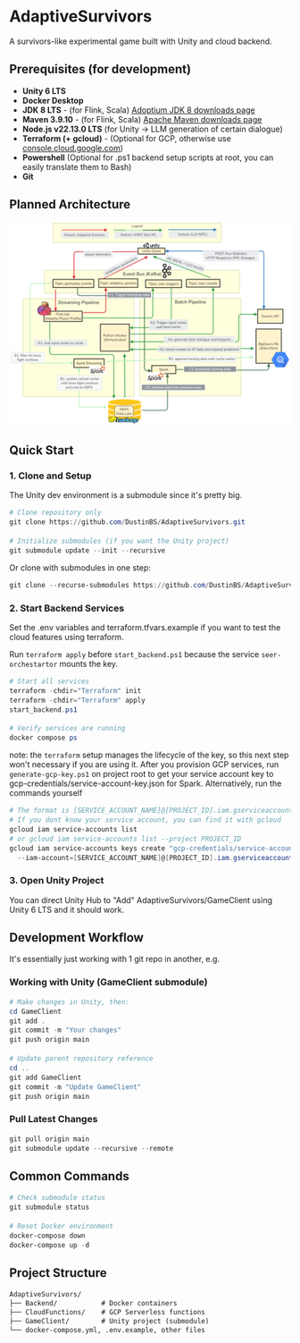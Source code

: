 # AdaptiveSurvivors

A survivors-like experimental game built with Unity and cloud backend.

## Prerequisites (for development)

- **Unity 6 LTS**
- **Docker Desktop**
- **JDK 8 LTS** - (for Flink, Scala) [Adoptium JDK 8 downloads page](https://adoptium.net/temurin/releases/?version=8&os=any&arch=any)
- **Maven 3.9.10** - (for Flink, Scala) [Apache Maven downloads page](https://maven.apache.org/download.cgi)
- **Node.js v22.13.0 LTS** (for Unity -> LLM generation of certain dialogue)
- **Terraform (+ gcloud)** - (Optional for GCP, otherwise use [console.cloud.google.com](https://console.cloud.google.com))
- **Powershell** (Optional for .ps1 backend setup scripts at root, you can easily translate them to Bash)
- **Git**

## Planned Architecture
![Archictecture diagram flow chart](Documentation/diagram.png)

## Quick Start

### 1. Clone and Setup

The Unity dev environment is a submodule since it's pretty big.

```powershell
# Clone repository only
git clone https://github.com/DustinBS/AdaptiveSurvivors.git

# Initialize submodules (if you want the Unity project)
git submodule update --init --recursive
```

Or clone with submodules in one step:
```powershell
git clone --recurse-submodules https://github.com/DustinBS/AdaptiveSurvivors.git
```

### 2. Start Backend Services

Set the .env variables and terraform.tfvars.example if you want to test the cloud features using terraform.

Run `terraform apply` before `start_backend.ps1` because the service `seer-orchestartor` mounts the key.

```powershell
# Start all services
terraform -chdir="Terraform" init
terraform -chdir="Terraform" apply
start_backend.ps1

# Verify services are running
docker compose ps
```

note: the `terraform` setup manages the lifecycle of the key, so this next step won't necessary if you are using it.
After you provision GCP services, run `generate-gcp-key.ps1` on project root to get your service account key to gcp-credentials/service-account-key.json for Spark.
Alternatively, run the commands yourself
```powershell
# The format is [SERVICE_ACCOUNT_NAME]@[PROJECT_ID].iam.gserviceaccount.com
# If you dont know your service account, you can find it with gcloud
gcloud iam service-accounts list
# or gcloud iam service-accounts list --project PROJECT_ID
gcloud iam service-accounts keys create "gcp-credentials/service-account-key.json" `
  --iam-account=[SERVICE_ACCOUNT_NAME]@[PROJECT_ID].iam.gserviceaccount.com
```

### 3. Open Unity Project

You can direct Unity Hub to "Add" AdaptiveSurvivors/GameClient using Unity 6 LTS and it should work.

## Development Workflow

It's essentially just working with 1 git repo in another, e.g.

### Working with Unity (GameClient submodule)

```powershell
# Make changes in Unity, then:
cd GameClient
git add .
git commit -m "Your changes"
git push origin main

# Update parent repository reference
cd ..
git add GameClient
git commit -m "Update GameClient"
git push origin main
```

### Pull Latest Changes

```powershell
git pull origin main
git submodule update --recursive --remote
```

## Common Commands

```powershell
# Check submodule status
git submodule status

# Reset Docker environment
docker-compose down
docker-compose up -d
```

## Project Structure

```
AdaptiveSurvivors/
├── Backend/           # Docker containers
├── CloudFunctions/    # GCP Serverless functions
├── GameClient/        # Unity project (submodule)
└── docker-compose.yml, .env.example, other files
```
